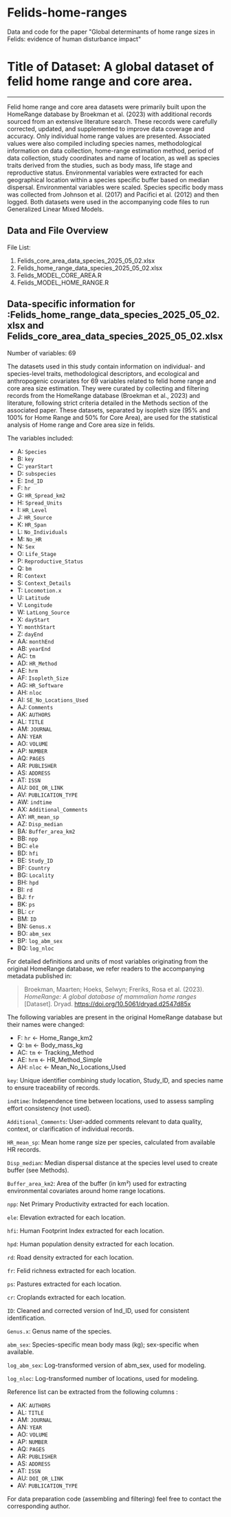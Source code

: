# Felids-home-ranges
Data and code for the paper "Global determinants of home range sizes in Felids: evidence of human disturbance impact"


# Title of Dataset: A global dataset of felid home range and core area.

***

Felid home range and core area datasets were primarily built upon the HomeRange database by Broekman et al. (2023) with additional records sourced from an extensive literature search. These records were carefully corrected, updated, and supplemented to improve data coverage and accuracy. Only individual home range values are presented. Associated values were also compiled including species names, methodological information on data collection, home-range estimation method, period of data collection, study coordinates and name of location, as well as species traits derived from the studies, such as body mass, life stage and reproductive status.
Environmental variables were extracted for each geographical location within a species specific buffer based on median dispersal. Environmental variables were scaled. 
Species specific body mass was collected from Johnson et al. (2017) and Pacifici et al. (2012) and then logged.
Both datasets were used in the accompanying code files to run Generalized Linear Mixed Models.
## Data and File Overview
File List:

1. Felids\_core\_area\_data\_species_2025\_05\_02.xlsx
2. Felids\_home\_range\_data\_species_2025\_05\_02.xlsx
3. Felids\_MODEL\_CORE\_AREA.R
4. Felids\_MODEL\_HOME\_RANGE.R

## Data-specific information for :Felids\_home\_range\_data\_species_2025\_05\_02.xlsx and Felids\_core\_area\_data\_species_2025\_05\_02.xlsx

Number of variables: 69


The datasets used in this study contain information on individual- and species-level traits, methodological descriptors, and ecological and anthropogenic covariates for 69 variables related to felid home range and core area size estimation. They were curated by collecting and filtering records from the HomeRange database (Broekman et al., 2023) and literature, following strict criteria detailed in the Methods section of the associated paper. These datasets, separated by isopleth size (95% and 100% for Home Range and 50% for Core Area), are used for the statistical analysis of Home range and Core area size in felids.


The variables included:

- A: `Species`
- B: `key`
- C: `yearStart`
- D: `subspecies`
- E: `Ind_ID`
- F: `hr`
- G: `HR_Spread_km2`
- H: `Spread_Units`
- I: `HR_Level`
- J: `HR_Source`
- K: `HR_Span`
- L: `No_Individuals`
- M: `No_HR`
- N: `Sex`
- O: `Life_Stage`
- P: `Reproductive_Status`
- Q: `bm`
- R: `Context`
- S: `Context_Details`
- T: `Locomotion.x`
- U: `Latitude`
- V: `Longitude`
- W: `LatLong_Source`
- X: `dayStart`
- Y: `monthStart`
- Z: `dayEnd`
- AA: `monthEnd`
- AB: `yearEnd`
- AC: `tm`
- AD: `HR_Method`
- AE: `hrm`
- AF: `Isopleth_Size`
- AG: `HR_Software`
- AH: `nloc`
- AI: `SE_No_Locations_Used`
- AJ: `Comments`
- AK: `AUTHORS`
- AL: `TITLE`
- AM: `JOURNAL`
- AN: `YEAR`
- AO: `VOLUME`
- AP: `NUMBER`
- AQ: `PAGES`
- AR: `PUBLISHER`
- AS: `ADDRESS`
- AT: `ISSN`
- AU: `DOI_OR_LINK`
- AV: `PUBLICATION_TYPE`
- AW: `indtime`
- AX: `Additional_Comments`
- AY: `HR_mean_sp`
- AZ: `Disp_median`
- BA: `Buffer_area_km2`
- BB: `npp`
- BC: `ele`
- BD: `hfi`
- BE: `Study_ID`
- BF: `Country`
- BG: `Locality`
- BH: `hpd`
- BI: `rd`
- BJ: `fr`
- BK: `ps`
- BL: `cr`
- BM: `ID`
- BN: `Genus.x`
- BO: `abm_sex`
- BP: `log_abm_sex`
- BQ: `log_nloc`

For detailed definitions and units of most variables originating from the original HomeRange database, we refer readers to the accompanying metadata published in:

> Broekman, Maarten; Hoeks, Selwyn; Freriks, Rosa et al. (2023). *HomeRange: A global database of mammalian home ranges* [Dataset]. Dryad. https://doi.org/10.5061/dryad.d2547d85x

The following variables are present in the original HomeRange database but their names were changed: 

- F: `hr` <- Home_Range_km2 
- Q: `bm` <- Body_mass_kg
- AC: `tm` <- Tracking_Method 
- AE: `hrm` <- HR_Method_Simple 
- AH: `nloc` <- Mean_No_Locations_Used

`key`: Unique identifier combining study location, Study_ID, and species name to ensure traceability of records.

`indtime`: Independence time between locations, used to assess sampling effort consistency (not used).

`Additional_Comments`: User-added comments relevant to data quality, context, or clarification of individual records.

`HR_mean_sp`: Mean home range size per species, calculated from available HR records.

`Disp_median`: Median dispersal distance at the species level used to create buffer (see Methods).

`Buffer_area_km2`: Area of the buffer (in km²) used for extracting environmental covariates around home range locations.

`npp`: Net Primary Productivity extracted for each location.

`ele`: Elevation extracted for each location.

`hfi`: Human Footprint Index extracted for each location.

`hpd`: Human population density extracted for each location.

`rd`: Road density extracted for each location.

`fr`: Felid richness extracted for each location.

`ps`: Pastures extracted for each location.

`cr`: Croplands extracted for each location.

`ID`: Cleaned and corrected version of Ind_ID, used for consistent identification.

`Genus.x`: Genus name of the species.

`abm_sex`: Species-specific mean body mass (kg); sex-specific when available.

`log_abm_sex`: Log-transformed version of abm_sex, used for modeling.

`log_nloc`: Log-transformed number of locations, used for modeling.

Reference list can be extracted from the following columns : 

- AK: `AUTHORS`
- AL: `TITLE`
- AM: `JOURNAL`
- AN: `YEAR`
- AO: `VOLUME`
- AP: `NUMBER`
- AQ: `PAGES`
- AR: `PUBLISHER`
- AS: `ADDRESS`
- AT: `ISSN`
- AU: `DOI_OR_LINK`
- AV: `PUBLICATION_TYPE`

For data preparation code (assembling and filtering) feel free to contact the corresponding author.


